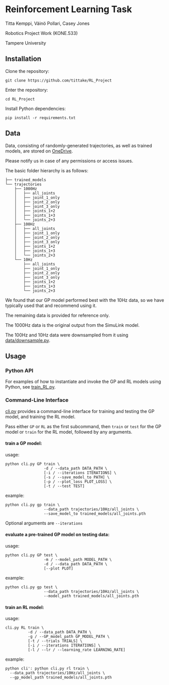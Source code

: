 # Reinforcement Learning Task

Titta Kemppi, Väinö Pollari, Casey Jones

Robotics Project Work (KONE.533)

Tampere University

## Installation

Clone the repository:

    git clone https://github.com/tittake/RL_Project

Enter the repository:

    cd RL_Project

Install Python dependencies:

    pip install -r requirements.txt

## Data

Data, consisting of randomly-generated trajectories, as well as trained models,
are stored on
[OneDrive](https://tuni-my.sharepoint.com/:f:/r/personal/casey_jones_tuni_fi/Documents/Robotics%20Project%20Work?csf=1&web=1&e=zH1AgD).

Please notify us in case of any permissions or access issues.

The basic folder hierarchy is as follows:

    ├── trained_models
    └── trajectories
        ├── 1000Hz
        │   ├── all_joints
        │   ├── joint_1_only
        │   ├── joint_2_only
        │   ├── joint_3_only
        │   ├── joints_1+2
        │   ├── joints_1+3
        │   └── joints_2+3
        ├── 100Hz
        │   ├── all_joints
        │   ├── joint_1_only
        │   ├── joint_2_only
        │   ├── joint_3_only
        │   ├── joints_1+2
        │   ├── joints_1+3
        │   └── joints_2+3
        └── 10Hz
            ├── all_joints
            ├── joint_1_only
            ├── joint_2_only
            ├── joint_3_only
            ├── joints_1+2
            ├── joints_1+3
            └── joints_2+3

We found that our GP model performed best with the 10Hz data,
so we have typically used that and recommend using it.

The remaining data is provided for reference only.

The 1000Hz data is the original output from the SimuLink model.

The 100Hz and 10Hz data were downsampled from it
using [data/downsample.py](data/downsample.py).

## Usage

### Python API

For examples of how to instantiate and invoke the GP and RL models
using Python, see [train_RL.py](train_RL.py).

### Command-Line Interface

[cli.py](cli.py) provides a command-line interface for  training and testing
the GP model, and training the RL model.

Pass either `GP` or `RL` as the first subcommand,
then `train` or `test` for the GP model
or `train` for the RL model,
followed by any arguments.

#### train a GP model:

usage:

    python cli.py GP train \
                     -d / --data_path DATA_PATH \
                     [-i / --iterations ITERATIONS] \
                     [-s / --save_model_to PATH] \
                     [-p / --plot_loss PLOT_LOSS] \
                     [-t / --test TEST]

example:

    python cli.py gp train \
                     --data_path trajectories/10Hz/all_joints \
                     --save_model_to trained_models/all_joints.pth

Optional arguments are `--iterations` 

#### evaluate a pre-trained GP model on testing data:

usage:

    python cli.py GP test \
                     -m / --model_path MODEL_PATH \
                     -d / --data_path DATA_PATH \
                     [--plot PLOT]

example:

    python cli.py gp test \
                     --data_path trajectories/10Hz/all_joints \
                     --model_path trained_models/all_joints.pth

#### train an RL model:

usage:

    cli.py RL train \
              -d / --data_path DATA_PATH \
              -g / --GP_model_path GP_MODEL_PATH \
              [-t / --trials TRIALS] \
              [-i / --iterations ITERATIONS] \
              [-l / --lr / --learning_rate LEARNING_RATE]

example:

    python cli': python cli.py rl train \
      --data_path trajectories/10Hz/all_joints \
      --gp_model_path trained_models/all_joints.pth
